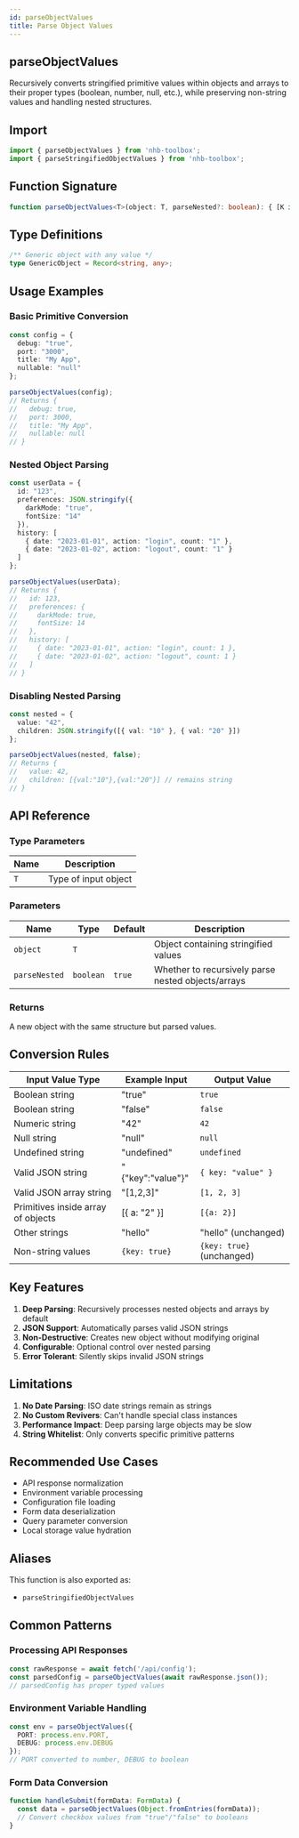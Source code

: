 ```yaml
---
id: parseObjectValues
title: Parse Object Values
---
```


## parseObjectValues

Recursively converts stringified primitive values within objects and arrays to their proper types (boolean, number, null, etc.), while preserving non-string values and handling nested structures.

## Import

```typescript
import { parseObjectValues } from 'nhb-toolbox';
import { parseStringifiedObjectValues } from 'nhb-toolbox';
```

## Function Signature

```typescript
function parseObjectValues<T>(object: T, parseNested?: boolean): { [K in keyof T]: any; }
```

## Type Definitions

```typescript
/** Generic object with any value */
type GenericObject = Record<string, any>;
```

## Usage Examples

### Basic Primitive Conversion

```typescript
const config = {
  debug: "true",
  port: "3000",
  title: "My App",
  nullable: "null"
};

parseObjectValues(config);
// Returns {
//   debug: true,
//   port: 3000,
//   title: "My App",
//   nullable: null
// }
```

### Nested Object Parsing

```typescript
const userData = {
  id: "123",
  preferences: JSON.stringify({
    darkMode: "true",
    fontSize: "14"
  }),
  history: [
    { date: "2023-01-01", action: "login", count: "1" },
    { date: "2023-01-02", action: "logout", count: "1" }
  ]
};

parseObjectValues(userData);
// Returns {
//   id: 123,
//   preferences: {
//     darkMode: true,
//     fontSize: 14
//   },
//   history: [
//     { date: "2023-01-01", action: "login", count: 1 },
//     { date: "2023-01-02", action: "logout", count: 1 }
//   ]
// }
```

### Disabling Nested Parsing

```typescript
const nested = {
  value: "42",
  children: JSON.stringify([{ val: "10" }, { val: "20" }])
};

parseObjectValues(nested, false);
// Returns {
//   value: 42,
//   children: [{val:"10"},{val:"20"}] // remains string
// }
```

## API Reference

### Type Parameters

| Name | Description |
|------|-------------|
| `T`  | Type of input object |

### Parameters

| Name | Type | Default | Description |
|------|------|---------|-------------|
| `object` | `T` | | Object containing stringified values |
| `parseNested` | `boolean` | `true` | Whether to recursively parse nested objects/arrays |

### Returns

A new object with the same structure but parsed values.

## Conversion Rules

| Input Value Type | Example Input | Output Value |
|-----------------|--------------|--------------|
| Boolean string | "true" | `true` |
| Boolean string | "false" | `false` |
| Numeric string | "42" | `42` |
| Null string | "null" | `null` |
| Undefined string | "undefined" | `undefined` |
| Valid JSON string | "\{"key":"value"\}" | `{ key: "value" }` |
| Valid JSON array string | "[1,2,3]" | `[1, 2, 3]` |
| Primitives inside array of objects | \[\{ a: "2" \}\] | `[{a: 2}]` |
| Other strings | "hello" | "hello" (unchanged) |
| Non-string values | `{key: true}` | `{key: true}` (unchanged) |

## Key Features

1. **Deep Parsing**: Recursively processes nested objects and arrays by default
2. **JSON Support**: Automatically parses valid JSON strings
3. **Non-Destructive**: Creates new object without modifying original
4. **Configurable**: Optional control over nested parsing
5. **Error Tolerant**: Silently skips invalid JSON strings

## Limitations

1. **No Date Parsing**: ISO date strings remain as strings
2. **No Custom Revivers**: Can't handle special class instances
3. **Performance Impact**: Deep parsing large objects may be slow
4. **String Whitelist**: Only converts specific primitive patterns

## Recommended Use Cases

- API response normalization
- Environment variable processing
- Configuration file loading
- Form data deserialization
- Query parameter conversion
- Local storage value hydration

## Aliases

This function is also exported as:

- `parseStringifiedObjectValues`

## Common Patterns

### Processing API Responses

```typescript
const rawResponse = await fetch('/api/config');
const parsedConfig = parseObjectValues(await rawResponse.json());
// parsedConfig has proper typed values
```

### Environment Variable Handling

```typescript
const env = parseObjectValues({
  PORT: process.env.PORT,
  DEBUG: process.env.DEBUG
});
// PORT converted to number, DEBUG to boolean
```

### Form Data Conversion

```typescript
function handleSubmit(formData: FormData) {
  const data = parseObjectValues(Object.fromEntries(formData));
  // Convert checkbox values from "true"/"false" to booleans
}
```
